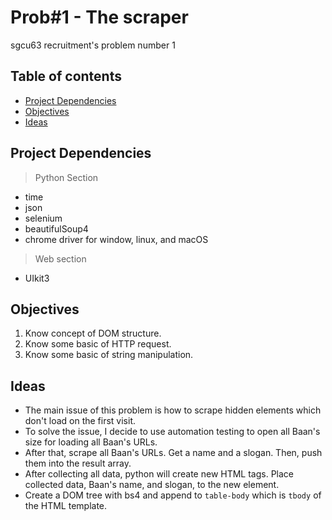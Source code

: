 # Prob#1 - The scraper

sgcu63 recruitment's problem number 1

## Table of contents

- [Project Dependencies](#project-dependencies)
- [Objectives](#objectives)
- [Ideas](#ideas)

## Project Dependencies

> Python Section

- time
- json
- selenium
- beautifulSoup4
- chrome driver for window, linux, and macOS

> Web section

- UIkit3

## Objectives

1. Know concept of DOM structure.
2. Know some basic of HTTP request.
3. Know some basic of string manipulation.

## Ideas

- The main issue of this problem is how to scrape hidden elements which don't load on the first visit.
- To solve the issue, I decide to use automation testing to open all Baan's size for loading all Baan's URLs.
- After that, scrape all Baan's URLs. Get a name and a slogan. Then, push them into the result array.
- After collecting all data, python will create new HTML tags. Place collected data, Baan's name, and slogan, to the new element.
- Create a DOM tree with bs4 and append to `table-body` which is `tbody` of the HTML template.
